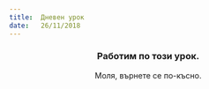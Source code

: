 ```yaml
---
title:  Дневен урок
date:   26/11/2018
---
```


### <center>Работим по този урок.</center>
<center>Моля, върнете се по-късно.</center>